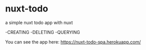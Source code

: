 # nuxt-todo
a simple nuxt todo app with nuxt

  -CREATING
  -DELETING
  -QUERYING
  
 You can see the app here: https://nuxt-todo-spa.herokuapp.com/
  
